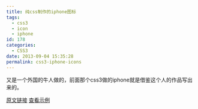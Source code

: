 ```yaml
---
title: 纯css制作的iphone图标
tags:
  - css3
  - icon
  - iphone
id: 178
categories:
  - CSS3
date: 2013-09-04 15:35:28
permalink: css3-iphone-icons
---
```


又是一个外国的牛人做的，前面那个css3做的iphone就是借鉴这个人的作品写出来的。
<!--more-->

[原文链接](http://blog.graphicpeel.com/post/740928981/ios-icons-made-in-pure-css "原文链接")
[查看示例](http://sanyecao.me/lab/css3-iphone-icons/index.html "查看Demo")